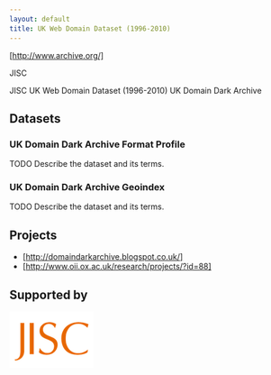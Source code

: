 ```yaml
---
layout: default
title: UK Web Domain Dataset (1996-2010)
---
```


[http://www.archive.org/]

JISC

JISC UK Web Domain Dataset (1996-2010)
UK Domain Dark Archive



Datasets
--------

### UK Domain Dark Archive Format Profile ###

TODO Describe the dataset and its terms.


### UK Domain Dark Archive Geoindex ###

TODO Describe the dataset and its terms.


Projects
--------

* [http://domaindarkarchive.blogspot.co.uk/]
* [http://www.oii.ox.ac.uk/research/projects/?id=88]

Supported by
------------

[<img src="images/jisc-logo-sml.png"/>](http://www.jisc.ac.uk/)

